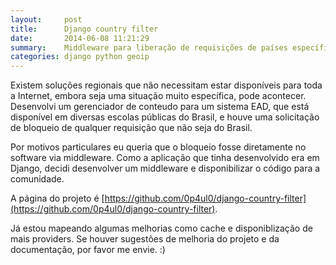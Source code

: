 ```yaml
---
layout:     post
title:      Django country filter
date:       2014-06-08 11:21:29
summary:    Middleware para liberação de requisições de países específicos via Django.
categories: django python geoip
---
```


Existem soluções regionais que não necessitam estar disponíveis para toda a Internet, embora seja uma situação muito específica, pode acontecer. Desenvolvi um gerenciador de conteudo para um sistema EAD, que está disponível em diversas escolas públicas do Brasil, e houve uma solicitação de bloqueio de qualquer requisição que não seja do Brasil.

Por motivos particulares eu queria que o bloqueio fosse diretamente no software via middleware. Como a aplicação que tinha desenvolvido era em Django, decidi desenvolver um middleware e disponibilizar o código para a comunidade.

A página do projeto é [https://github.com/0p4ul0/django-country-filter](https://github.com/0p4ul0/django-country-filter).

Já estou mapeando algumas melhorias como cache e disponiblização de mais providers.
Se houver sugestões de melhoria do projeto e da documentação, por favor me envie. :)